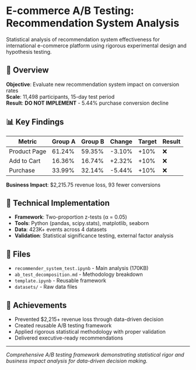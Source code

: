 # E-commerce A/B Testing: Recommendation System Analysis

Statistical analysis of recommendation system effectiveness for international e-commerce platform using rigorous experimental design and hypothesis testing.

## 🎯 Overview

**Objective**: Evaluate new recommendation system impact on conversion rates  
**Scale**: 11,498 participants, 15-day test period  
**Result**: **DO NOT IMPLEMENT** - 5.44% purchase conversion decline

## 📊 Key Findings

| Metric | Group A | Group B | Change | Target | Result |
|--------|---------|---------|--------|--------|--------|
| Product Page | 61.24% | 59.35% | -3.10% | +10% | ❌ |
| Add to Cart | 16.36% | 16.74% | +2.32% | +10% | ❌ |
| Purchase | 33.99% | 32.14% | -5.44% | +10% | ❌ |

**Business Impact**: $2,215.75 revenue loss, 93 fewer conversions

## 🔬 Technical Implementation

- **Framework**: Two-proportion z-tests (α = 0.05)
- **Tools**: Python (pandas, scipy.stats), matplotlib, seaborn
- **Data**: 423K+ events across 4 datasets
- **Validation**: Statistical significance testing, external factor analysis

## 📁 Files

- `recommender_system_test.ipynb` - Main analysis (170KB)
- `ab_test_decomposition.md` - Methodology breakdown
- `template.ipynb` - Reusable framework
- `datasets/` - Raw data files

## 🎯 Achievements

- Prevented $2,215+ revenue loss through data-driven decision
- Created reusable A/B testing framework
- Applied rigorous statistical methodology with proper validation
- Delivered executive-ready recommendations

---

*Comprehensive A/B testing framework demonstrating statistical rigor and business impact analysis for data-driven decision making.* 